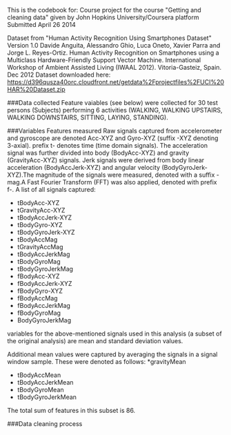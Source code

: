 This is the codebook for:
Course project for the course "Getting and cleaning data" given by John Hopkins University/Coursera platform Submitted April 26 2014

Dataset from "Human Activity Recognition Using Smartphones Dataset" Version 1.0 Davide Anguita, Alessandro Ghio, Luca Oneto, Xavier Parra and Jorge L. Reyes-Ortiz. Human Activity Recognition on Smartphones using a Multiclass Hardware-Friendly Support Vector Machine. International Workshop of Ambient Assisted Living (IWAAL 2012). Vitoria-Gasteiz, Spain. Dec 2012 Dataset downloaded here: https://d396qusza40orc.cloudfront.net/getdata%2Fprojectfiles%2FUCI%20HAR%20Dataset.zip

###Data collected
Feature vaiables (see below) were collected for 30 test persons (Subjects) performing 6 activities (WALKING, WALKING UPSTAIRS, WALKING DOWNSTAIRS, SITTING, LAYING, STANDING).

###Variables
Features measured
Raw signals captured from accelerometer and gyroscope are denoted Acc-XYZ and Gyro-XYZ (suffix -XYZ denoting 3-axial). prefix t- denotes time (time domain signals). The acceleration signal was further divided into body (BodyAcc-XYZ) and gravity (GravityAcc-XYZ) signals. Jerk signals were derived from body linear acceleration (BodyAccJerk-XYZ) and angular velocity (BodyGyroJerk-XYZ).The magnitude of the signals were measured, denoted with a suffix -mag.A Fast Fourier Transform (FFT) was also applied, denoted with prefix f-. A list of all signals captured:
* tBodyAcc-XYZ
* tGravityAcc-XYZ
* tBodyAccJerk-XYZ
* tBodyGyro-XYZ
* tBodyGyroJerk-XYZ
* tBodyAccMag
* tGravityAccMag
* tBodyAccJerkMag
* tBodyGyroMag
* tBodyGyroJerkMag
* fBodyAcc-XYZ
* fBodyAccJerk-XYZ
* fBodyGyro-XYZ
* fBodyAccMag
* fBodyAccJerkMag
* fBodyGyroMag
* BodyGyroJerkMag

variables for the above-mentioned signals used in this analysis (a subset of the original analysis) are mean and standard deviation values.

Additional mean values were captured by averaging the signals in a signal window sample. These were denoted as follows:
*gravityMean
* tBodyAccMean
* tBodyAccJerkMean
* tBodyGyroMean
* tBodyGyroJerkMean

The total sum of features in this subset is 86.

###Data cleaning process



